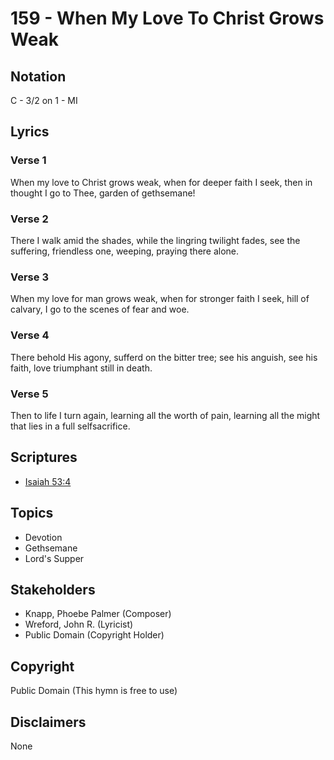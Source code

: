 # 159 - When My Love To Christ Grows Weak

## Notation

C - 3/2 on 1 - MI

## Lyrics

### Verse 1

When my love to Christ grows weak, when for deeper faith I seek, then in thought I go to Thee, garden of gethsemane!

### Verse 2

There I walk amid the shades, while the lingring twilight fades, see the suffering, friendless one, weeping, praying there alone.

### Verse 3

When my love for man grows weak, when for stronger faith I seek, hill of calvary, I go to the scenes of fear and woe.

### Verse 4

There behold His agony, sufferd on the bitter tree; see his anguish, see his faith, love triumphant still in death.

### Verse 5

Then to life I turn again, learning all the worth of pain, learning all the might that lies in a full selfsacrifice.


## Scriptures

- [Isaiah 53:4](https://www.biblegateway.com/passage/?search=Isaiah%2053%3A4)

## Topics

- Devotion
- Gethsemane
- Lord's Supper

## Stakeholders

- Knapp, Phoebe Palmer (Composer)
- Wreford, John R. (Lyricist)
- Public Domain (Copyright Holder)

## Copyright

Public Domain
(This hymn is free to use)

## Disclaimers

None

